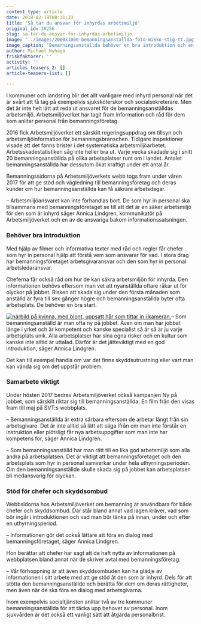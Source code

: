 ```yaml
---
content_type: article
date: 2018-02-19T08:11:33
title: 'Så tar du ansvar för inhyrdas arbetsmiljö'
original_id: 30256
slug: sa-tar-du-ansvar-for-inhyrdas-arbetsmiljo
image: "../images/2000x1000-bemanningsanstallda-foto-mikko-stig-tt.jpg"
image_caption: 'Bemanningsanställda behöver en bra introduktion och en genomgång av risker som kan finnas på arbetsplatsen. Det minskar skaderisken och gör det lättare att göra ett bra jobb. '
author: Michael Nyhaga
friskfaktorer: ''
activity: ''
articles_teasers_2: []
article-teasers-list: []

---
```


I kommuner och landsting blir det allt vanligare med inhyrd personal när det är svårt att få tag på exempelvis sjuksköterskor och socialsekreterare. Men det är inte helt lätt att reda ut ansvaret för de bemanningsanställdas arbetsmiljö. Arbetsmiljöverket har tagit fram information och råd för dem som anlitar personal från bemanningsföretag.

2016 fick Arbetsmiljöverket ett särskilt regeringsuppdrag om tillsyn och arbetsmiljöinformation för bemanningsbranschen. Tidigare inspektioner visade att det fanns brister i det systematiska arbetsmiljöarbetet. Arbetsskadestatistiken såg inte heller bra ut. Varje vecka skadade sig i snitt 20 bemanningsanställda på olika arbetsplatser runt om i landet. Antalet bemanningsanställda har dessutom ökat kraftigt under ett antal år.

Bemanningssidorna på Arbetsmiljöverkets webb togs fram under våren 2017 för att ge stöd och vägledning till bemanningsföretag och deras kunder om hur bemanningsanställda kan få säkrare arbetsdagar.

– Arbetsmiljöansvaret kan inte förhandlas bort. De som hyr in personal ska tillsammans med bemanningsföretaget se till att det är en säker arbetsmiljö för den som är inhyrd säger Annica Lindgren, kommunikatör på Arbetsmiljöverket och en av de ansvariga bakom informationssatsningen.

### Behöver bra introduktion

Med hjälp av filmer och informativa texter med råd och regler får chefer som hyr in personal hjälp att förstå vem som ansvarar för vad. I stora drag har bemanningsföretaget arbetsgivaransvar och den som hyr in personal arbetsledaransvar.

Cheferna får också råd om hur de kan säkra arbetsmiljön för inhyrda. Den informationen behövs eftersom man vet att nyanställda oftare råkar ut för olyckor på jobbet. Risken att skada sig under den första månaden som anställd är fyra till sex gånger högre och bemanningsanställda byter ofta arbetsplats. De behöver en bra start.

[![närbild på kvinna, med blont, uppsatt hår som tittar in i kameran.](https://www.suntarbetsliv.se/wp-content/uploads/2018/02/200x240-annika-lindgren.jpg)](https://www.suntarbetsliv.se/wp-content/uploads/2018/02/200x240-annika-lindgren.jpg)– Som bemanningsanställd är man ofta ny på jobbet. Även om man har jobbat länge i yrket och är kompetent och kanske specialist så är så är ju varje arbetsplats unik. Alla arbetsplatser har sina egna risker och en kultur som kanske inte alltid är uttalad. Därför är det jätteviktigt med en god introduktion, säger Annica Lindgren.

Det kan till exempel handla om var det finns skyddsutrustning eller vart man kan vända sig om det uppstår problem.

### Samarbete viktigt

Under hösten 2017 bedrev Arbetsmiljöverket också kampanjen Ny på jobbet, som särskilt riktar sig till bemanningsanställda. En film från den visas fram till maj på SVT:s webbplats.

– Bemanningsanställda är extra sårbara eftersom de arbetar långt från sin arbetsgivare. Det är inte alltid så lätt att säga ifrån om man inte förstår en instruktion eller plötsligt får nya arbetsuppgifter som man inte har kompetens för, säger Annica Lindgren.

– Som bemanningsanställd har man rätt till en lika god arbetsmiljö som alla andra på arbetsplatsen. Det är viktigt att bemanningsföretaget och den arbetsplats som hyr in personal samverkar under hela uthyrningsperioden. Om den bemanningsanställde skulle skada sig på jobbet kan arbetsplatsen bli medansvarig för olyckan.

### Stöd för chefer och skyddsombud

Webbsidorna hos Arbetsmiljöverket om bemanning är användbara för både chefer och skyddsombud. Där står bland annat vad lagen kräver, vad som bör ingår i introduktionen och vad man bör tänka på innan, under och efter en uthyrningsperiod.

– Informationen gör det också lättare att föra en dialog med bemanningsföretaget, säger Annica Lindgren.

Hon berättar att chefer har sagt att de haft nytta av informationen på webbplatsen bland annat när de skriver avtal med bemanningsföretag.

– Vår förhoppning är att även skyddsombuden kan ha glädje av informationen i sitt arbete med att ge stöd åt den som är inhyrd. Dels för att stötta den bemanningsanställde och berätta för dem om deras rättigheter, men även när de ska föra en dialog med arbetsgivarna.

Inom exempelvis socialtjänsten anlitar två av tre kommuner bemanningsanställda för att täcka upp behovet av personal. Inom sjukvården är det också ett vanligt sätt att åtgärda personalbrist.

